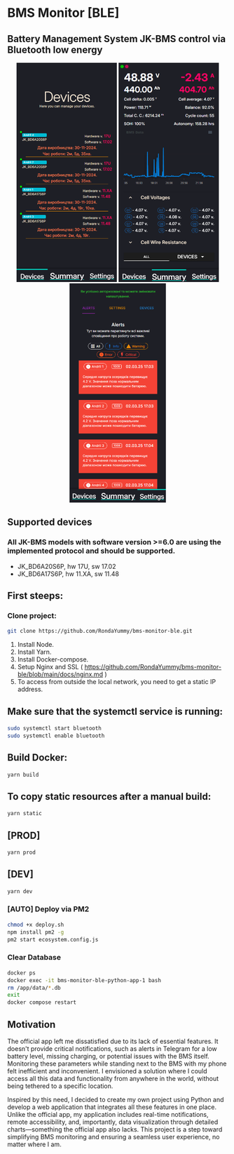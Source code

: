 # BMS Monitor [BLE]
## Battery Management System JK-BMS control via Bluetooth low energy

<p align="center">
  <img src="devices.png" style="height: 500px; object-fit: contain;">
  <img src="summary.png" style="height: 500px; object-fit: contain;">
  <img src="settings.png" style="height: 500px; object-fit: contain;">
</p>

## Supported devices
### All JK-BMS models with software version >=6.0 are using the implemented protocol and should be supported.
* JK_BD6A20S6P, hw 17U, sw 17.02
* JK_BD6A17S6P, hw 11.XA, sw 11.48

## First steeps:
### Clone project:
```bash
git clone https://github.com/RondaYummy/bms-monitor-ble.git
```
1. Install Node.
2. Install Yarn.
3. Install Docker-compose.
4. Setup Nginx and SSL ( https://github.com/RondaYummy/bms-monitor-ble/blob/main/docs/nginx.md )
5. To access from outside the local network, you need to get a static IP address.

## Make sure that the systemctl service is running:
```bash
sudo systemctl start bluetooth
sudo systemctl enable bluetooth
```

## Build Docker:
```bash
yarn build
```

## To copy static resources after a manual build:
```bash
yarn static
```

## [PROD]
```bash
yarn prod
```

## [DEV] 
```bash
yarn dev
```

### [AUTO] Deploy via PM2
```bash
chmod +x deploy.sh
npm install pm2 -g
pm2 start ecosystem.config.js
```
### Clear Database
```bash
docker ps
docker exec -it bms-monitor-ble-python-app-1 bash
rm /app/data/*.db
exit
docker compose restart
```

## Motivation
The official app left me dissatisfied due to its lack of essential features. It doesn't provide critical notifications, such as alerts in Telegram for a low battery level, missing charging, or potential issues with the BMS itself. Monitoring these parameters while standing next to the BMS with my phone felt inefficient and inconvenient. I envisioned a solution where I could access all this data and functionality from anywhere in the world, without being tethered to a specific location.

Inspired by this need, I decided to create my own project using Python and develop a web application that integrates all these features in one place. Unlike the official app, my application includes real-time notifications, remote accessibility, and, importantly, data visualization through detailed charts—something the official app also lacks. This project is a step toward simplifying BMS monitoring and ensuring a seamless user experience, no matter where I am.
